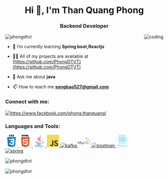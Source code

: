 <h1 align="center">Hi 👋, I'm Than Quang Phong</h1>
<h3 align="center">Backend Developer</h3>

<img align="right" src="https://storage.googleapis.com/pai-images/ec1f5feae7ac49c79dfa5caeb44ae720.jpeg" alt="coding" with="200" height="500"> 

<p align="left"> <img src="https://komarev.com/ghpvc/?username=phongdtvt&label=Profile%20views&color=0e75b6&style=flat" alt="phongdtvt" /> </p>

- 🌱 I’m currently learning **Spring boot,Reactjs**

- 👨‍💻 All of my projects are available at [https://github.com/PhongDTVT](https://github.com/PhongDTVT)

- 💬 Ask me about **java**

- 📫 How to reach me **songbao527@gmail.com**

<h3 align="left">Connect with me:</h3>
<p align="left">
<a href="https://fb.com/https://www.facebook.com/phong.thanquang/" target="blank"><img align="center" src="https://raw.githubusercontent.com/rahuldkjain/github-profile-readme-generator/master/src/images/icons/Social/facebook.svg" alt="https://www.facebook.com/phong.thanquang/" height="30" width="40" /></a>
</p>

<h3 align="left">Languages and Tools:</h3>
<p align="left"> <a href="https://www.w3schools.com/css/" target="_blank" rel="noreferrer"> <img src="https://raw.githubusercontent.com/devicons/devicon/master/icons/css3/css3-original-wordmark.svg" alt="css3" width="40" height="40"/> </a> <a href="https://www.w3.org/html/" target="_blank" rel="noreferrer"> <img src="https://raw.githubusercontent.com/devicons/devicon/master/icons/html5/html5-original-wordmark.svg" alt="html5" width="40" height="40"/> </a> <a href="https://www.java.com" target="_blank" rel="noreferrer"> <img src="https://raw.githubusercontent.com/devicons/devicon/master/icons/java/java-original.svg" alt="java" width="40" height="40"/> </a> <a href="https://developer.mozilla.org/en-US/docs/Web/JavaScript" target="_blank" rel="noreferrer"> <img src="https://raw.githubusercontent.com/devicons/devicon/master/icons/javascript/javascript-original.svg" alt="javascript" width="40" height="40"/> </a> <a href="https://kafka.apache.org/" target="_blank" rel="noreferrer"> <img src="https://www.vectorlogo.zone/logos/apache_kafka/apache_kafka-icon.svg" alt="kafka" width="40" height="40"/> </a> <a href="https://www.mysql.com/" target="_blank" rel="noreferrer"> <img src="https://raw.githubusercontent.com/devicons/devicon/master/icons/mysql/mysql-original-wordmark.svg" alt="mysql" width="40" height="40"/> </a> <a href="https://postman.com" target="_blank" rel="noreferrer"> <img src="https://www.vectorlogo.zone/logos/getpostman/getpostman-icon.svg" alt="postman" width="40" height="40"/> </a> <a href="https://reactjs.org/" target="_blank" rel="noreferrer"> <img src="https://raw.githubusercontent.com/devicons/devicon/master/icons/react/react-original-wordmark.svg" alt="react" width="40" height="40"/> </a> <a href="https://spring.io/" target="_blank" rel="noreferrer"> <img src="https://www.vectorlogo.zone/logos/springio/springio-icon.svg" alt="spring" width="40" height="40"/> </a> </p>

<p><img align="center" src="https://github-readme-stats.vercel.app/api/top-langs?username=phongdtvt&show_icons=true&locale=en&layout=compact" alt="phongdtvt" /></p>

<p><img align="center" src="https://github-readme-streak-stats.herokuapp.com/?user=phongdtvt&" alt="phongdtvt" /></p>
